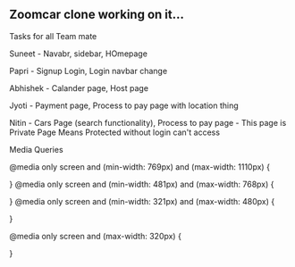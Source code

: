 ## Zoomcar clone working on it...

Tasks for all Team mate

Suneet - Navabr, sidebar, HOmepage 

Papri - Signup Login, Login navbar change 

Abhishek - Calander page,  Host page

Jyoti - Payment page, Process to pay page with location thing 

Nitin - Cars Page (search functionality),
Process to pay page - This page is Private Page Means Protected without login can't access



Media Queries

  @media only screen and (min-width: 769px) and (max-width: 1110px) {
    
  }
  @media only screen and (min-width: 481px) and (max-width: 768px) {
    
  }
  @media only screen and (min-width: 321px) and (max-width: 480px) {
   
  }
  
  @media only screen and (max-width: 320px) {
   
  }
